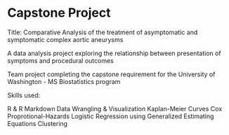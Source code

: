 # Capstone Project
Title: Comparative Analysis of the treatment of asymptomatic and symptomatic complex aortic aneurysms

A data analysis project exploring the relationship between presentation of symptoms and procedural outcomes

Team project completing the capstone requirement for the University of Washington - MS Biostatistics program

Skills used:

R & R Markdown
Data Wrangling & Visualization
Kaplan-Meier Curves
Cox Proprotional-Hazards
Logistic Regression using Generalized Estimating Equations
Clustering
